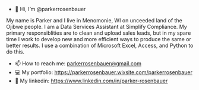 - 👋 Hi, I’m @parkerrosenbauer

My name is Parker and I live in Menomonie, WI on unceeded land of the Ojibwe people. I am a Data Services Assistant at Simplify Compliance. My primary responsiblities are to clean and upload sales leads, but in my spare time I work to develop new and more efficient ways to produce the same or better results. I use a combination of Microsoft Excel, Access, and Python to do this.


- 📫 How to reach me: parkerrosenbauer@gmail.com 
- 💻 My portfolio: https://parkerrosenbauer.wixsite.com/parkerrosenbauer
- 🧮 My linkedin: https://www.linkedin.com/in/parker-rosenbauer

<!---
parkerrosenbauer/parkerrosenbauer is a ✨ special ✨ repository because its `README.md` (this file) appears on your GitHub profile.
You can click the Preview link to take a look at your changes.
--->
